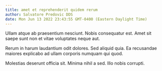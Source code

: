 ```yaml
---
title: amet et reprehenderit quidem rerum
author: Salvatore Predovic DDS
date: Mon Jun 13 2022 23:43:55 GMT-0400 (Eastern Daylight Time)
---
```

Ullam atque ab praesentium nesciunt. Nobis consequatur est. Amet sit saepe sunt non et vitae voluptates neque aut.

 Rerum in harum laudantium odit dolores. Sed aliquid quia. Ea recusandae maiores explicabo ad ullam corporis numquam qui quod.

 Molestias deserunt officia sit. Minima nihil a sed. Illo nobis corrupti.